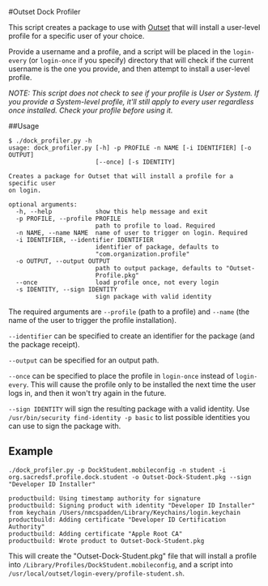 #Outset Dock Profiler

This script creates a package to use with [Outset](https://github.com/chilcote/outset) that will install a user-level profile for a specific user of your choice.

Provide a username and a profile, and a script will be placed in the `login-every` (or `login-once` if you specify) directory that will check if the current username is the one you provide, and then attempt to install a user-level profile.

*NOTE: This script does not check to see if your profile is User or System.  If you provide a System-level profile, it'll still apply to every user regardless once installed. Check your profile before using it.*

##Usage

```
$ ./dock_profiler.py -h
usage: dock_profiler.py [-h] -p PROFILE -n NAME [-i IDENTIFIER] [-o OUTPUT]
                        [--once] [-s IDENTITY]

Creates a package for Outset that will install a profile for a specific user
on login.

optional arguments:
  -h, --help            show this help message and exit
  -p PROFILE, --profile PROFILE
                        path to profile to load. Required
  -n NAME, --name NAME  name of user to trigger on login. Required
  -i IDENTIFIER, --identifier IDENTIFIER
                        identifier of package, defaults to
                        "com.organization.profile"
  -o OUTPUT, --output OUTPUT
                        path to output package, defaults to "Outset-
                        Profile.pkg"
  --once                load profile once, not every login
  -s IDENTITY, --sign IDENTITY
                        sign package with valid identity
```

The required arguments are `--profile` (path to a profile) and `--name` (the name of the user to trigger the profile installation).

`--identifier` can be specified to create an identifier for the package (and the package receipt).  

`--output` can be specified for an output path.

`--once` can be specified to place the profile in `login-once` instead of `login-every`.  This will cause the profile only to be installed the next time the user logs in, and then it won't try again in the future.

`--sign IDENTITY` will sign the resulting package with a valid identity.  Use `/usr/bin/security find-identity -p basic` to list possible identities you can use to sign the package with.

## Example

```
./dock_profiler.py -p DockStudent.mobileconfig -n student -i org.sacredsf.profile.dock.student -o Outset-Dock-Student.pkg --sign "Developer ID Installer"

productbuild: Using timestamp authority for signature
productbuild: Signing product with identity "Developer ID Installer" from keychain /Users/nmcspadden/Library/Keychains/login.keychain
productbuild: Adding certificate "Developer ID Certification Authority"
productbuild: Adding certificate "Apple Root CA"
productbuild: Wrote product to Outset-Dock-Student.pkg
```

This will create the "Outset-Dock-Student.pkg" file that will install a profile into `/Library/Profiles/DockStudent.mobileconfig`, and a script into `/usr/local/outset/login-every/profile-student.sh`. 